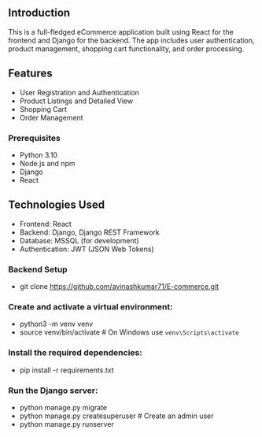 ## Introduction
This is a full-fledged eCommerce application built using React for the frontend and Django for the backend. The app includes user authentication, product management, shopping cart functionality, and order processing.

## Features
- User Registration and Authentication
- Product Listings and Detailed View
- Shopping Cart
- Order Management

### Prerequisites
- Python 3.10
- Node.js and npm
- Django
- React

## Technologies Used
- Frontend: React
- Backend: Django, Django REST Framework
- Database: MSSQL (for development)
- Authentication: JWT (JSON Web Tokens)

### Backend Setup
- git clone https://github.com/avinashkumar71/E-commerce.git

### Create and activate a virtual environment:
- python3 -m venv venv
- source venv/bin/activate  # On Windows use `venv\Scripts\activate`
  
### Install the required dependencies:
- pip install -r requirements.txt

### Run the Django server:
- python manage.py migrate
- python manage.py createsuperuser  # Create an admin user
- python manage.py runserver
